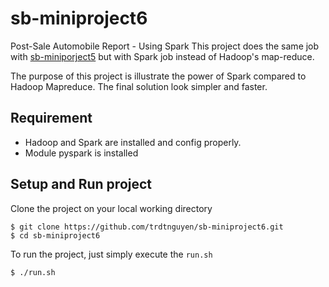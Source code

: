 # sb-miniproject6
Post-Sale Automobile Report - Using Spark
This project does the same job with [sb-miniporject5](https://github.com/trdtnguyen/sb-miniproject5) but with Spark job instead of Hadoop's map-reduce.

The purpose of this project is illustrate the power of Spark compared to Hadoop Mapreduce. The final solution look simpler and faster.

## Requirement
* Hadoop and Spark are installed and config properly.
* Module pyspark is installed

## Setup and Run project
Clone the project on your local working directory
```
$ git clone https://github.com/trdtnguyen/sb-miniproject6.git
$ cd sb-miniproject6
```

To run the project, just simply execute the `run.sh`
```
$ ./run.sh
```
